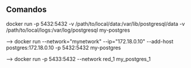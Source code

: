 ## Comandos
docker run -p 5432:5432 -v /path/to/local/data:/var/lib/postgresql/data -v /path/to/local/logs:/var/log/postgresql my-postgres

-->
docker run --network="mynetwork" --ip="172.18.0.10" --add-host postgres:172.18.0.10 -p 5432:5432 my-postgres

-->
docker run -p 5433:5432 --network red_1 my_postgres_1